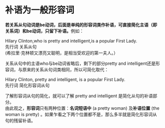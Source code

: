 # 补语为一般形容词

<b>若关系从句动词是be动词，后面是单纯的形容词类作补语，可直接简化主语（即关系词）和be动词，只留下补语。</b>例如：  
>  
Hilary Clinton,who is pretty and intelligent,is a popular First Lady.  
先行词 关系从句  
(希拉里·克林顿又漂亮又聪明，是相当受欢迎的第一夫人。）  

关系从句中的主语who与be动词省略后，剩下的部分pretty and intelligent还是形容词，与原来的关系从句词类相同，所以可简化取代：  
>  
Hilary Clinton, pretty and intelligent, is a popular First Lady.  
先行词 简化形容词从句  

了解形容词从句的简化，就可以了解 pretty and intelligent 是简化从句的补语部分。  
由此观之，**形容词**只有两种位置：**名词短语中**  (a pretty woman) 及**补语位置** (the woman is pretty) 。如果乍看之下两个位置都不是，那么多半就是简化形容词从句的残留补语。